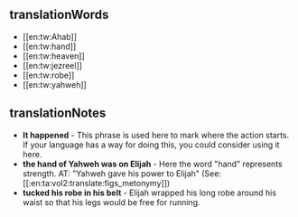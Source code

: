## translationWords

* [[en:tw:Ahab]]
* [[en:tw:hand]]
* [[en:tw:heaven]]
* [[en:tw:jezreel]]
* [[en:tw:robe]]
* [[en:tw:yahweh]]

## translationNotes

* **It happened** - This phrase is used here to mark where the action starts. If your language has a way for doing this, you could consider using it here.
* **the hand of Yahweh was on Elijah** - Here the word "hand" represents strength. AT: "Yahweh gave his power to Elijah" (See: [[:en:ta:vol2:translate:figs_metonymy]])
* **tucked his robe in his belt** - Elijah wrapped his long robe around his waist so that his legs would be free for running.

